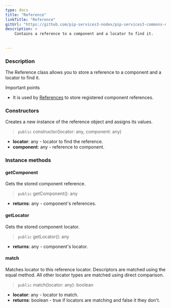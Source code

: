 ```yaml
---
type: docs
title: "Reference"
linkTitle: "Reference"
gitUrl: "https://github.com/pip-services3-nodex/pip-services3-commons-nodex"
description: >
    Contains a reference to a component and a locator to find it.
    
 
---
```


### Description

The Reference class allows you to store a reference to a component and a locator to find it.

Important points

- It is used by [References](../references) to store registered component references.

### Constructors
Creates a new instance of the reference object and assigns its values.

> `public` constructor(locator: any, component: any)

- **locator**: any - locator to find the reference. 
- **component**: any - reference to component.

###  Instance methods

#### getComponent
Gets the stored component reference.    

> `public` getComponent(): any

- **returns**: any - component's references.


#### getLocator
Gets the stored component locator. 

> `public` getLocator(): any

- **returns**: any - component's locator.

#### match
Matches locator to this reference locator.
Descriptors are matched using the equal method.
All other locator types are matched using direct comparison.

> `public` match(locator: any): boolean

- **locator**: any - locator to match. 
- **returns**: boolean - true if locators are matching and false it they don't.


